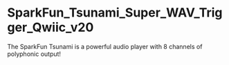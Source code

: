 # SparkFun_Tsunami_Super_WAV_Trigger_Qwiic_v20
The SparkFun Tsunami is a powerful audio player with 8 channels of polyphonic output!
